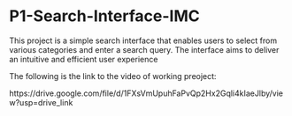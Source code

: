 # P1-Search-Interface-IMC
<p>This project is a simple search interface that enables users to select from various categories and enter a search query. The interface aims to deliver an intuitive and efficient user experience</p>
<p>The following is the link to the video of working preoject:</p>
<p>https://drive.google.com/file/d/1FXsVmUpuhFaPvQp2Hx2Gqli4kIaeJlby/view?usp=drive_link</p>
